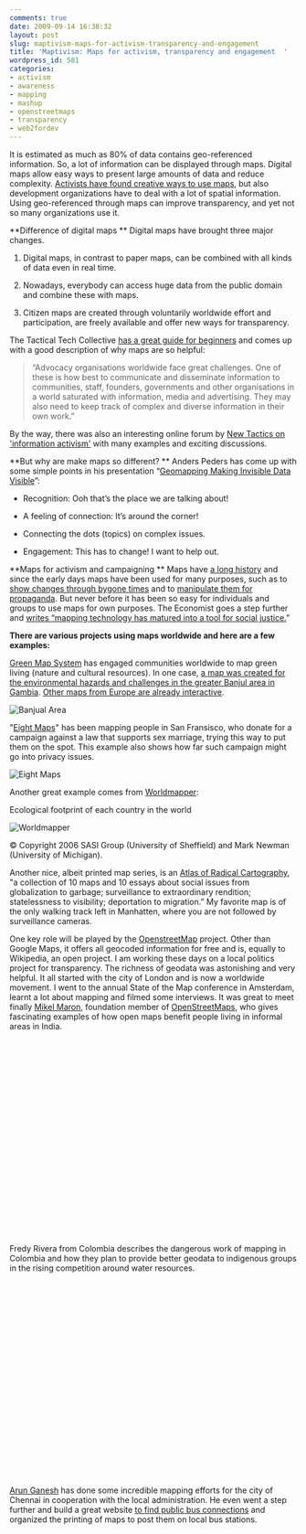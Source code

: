 ```yaml
---
comments: true
date: 2009-09-14 16:38:32
layout: post
slug: maptivism-maps-for-activism-transparency-and-engagement
title: 'Maptivism: Maps for activism, transparency and engagement  '
wordpress_id: 581
categories:
- activism
- awareness
- mapping
- mashup
- openstreetmaps
- transparency
- web2fordev
---
```


It is estimated as much as 80% of data contains geo-referenced information. So, a lot of information can be displayed through maps. Digital maps allow easy ways to present large amounts of data and reduce complexity. [Activists have found creative ways to use maps](http://www.crisscrossed.net/2008/05/05/6-innovative-grassroot-mashups-for-transparency/), but also development organizations have to deal with a lot of spatial information. Using geo-referenced through maps can improve transparency, and yet not so many organizations use it.

**Difference of digital maps
** Digital maps have brought three major changes.



	
  1. Digital maps, in contrast to paper maps, can be combined with all kinds of data even in real time.

	
  2. Nowadays, everybody can access huge data from the public domain and combine these with maps.

	
  3. Citizen maps are created through voluntarily worldwide effort and participation, are freely available and offer new ways for transparency.


The Tactical Tech Collective [has a great guide for beginners](http://www.tacticaltech.org/mapsforadvocacy) and comes up with a good description of why maps are so helpful:


> “Advocacy organisations worldwide face great challenges. One of these is how best to communicate and disseminate information to communities, staff, founders, governments and other organisations in a world saturated with information, media and advertising. They may also need to keep track of complex and diverse information in their own work.”


By the way, there was also an interesting online forum by [New Tactics on 'information activism'](http://www.newtactics.org/node/6179) with many examples and exciting discussions.

**But why are make maps so different?
** Anders Peders has come up with some simple points in his presentation “[Geomapping Making Invisible Data Visible](http://www.slideshare.net/anderspeders/geomapping-making-invisible-data-visible )”:



	
  * Recognition: Ooh that’s the place we are talking about!

	
  * A feeling of connection: It’s around the corner!

	
  * Connecting the dots (topics) on complex issues.

	
  * Engagement: This has to change! I want to help out.


**Maps for activism and campaigning
** Maps have [a long history](http://en.wikipedia.org/wiki/History_of_cartography) and since the early days maps have been used for many purposes, such as to [show changes through bygone times](http://lookbackmaps.net/#lat=37758000|lng=-122418000|zoom=14|checked=2,5,6,7,8|type=1) and to [manipulate them for propaganda](http://irevolution.wordpress.com/2009/06/16/how-to-lie-with-maps/). But never before it has been so easy for individuals and groups to use maps for own purposes. The Economist goes a step further and [writes “mapping technology has matured into a tool for social justice.](http://www.economist.com/sciencetechnology/tq/displayStory.cfm?story_id=13725877)”

**There are various projects using maps worldwide and here are a few examples:**

[Green Map System](http://www.greenmap.org) has engaged communities worldwide to map green living (nature and cultural resources). In one case, [a map was created for the environmental hazards and challenges in the greater Banjul area in Gambia](http://www.greenmap.org/greenhouse/files/The_Gambia_GreenMap.pdf  ). [Other maps from Europe are already interactive](http://www.opengreenmap.org/home).


![Banjual Area](/images/gambia-env.JPG)



"[Eight Maps](http://www.eightmaps.com/)" has been mapping people in San Fransisco, who donate for a campaign against a law that supports sex marriage, trying this way to put them on the spot. This example also shows how far such campaign might go into privacy issues.


![Eight Maps](/images/Bild-1.JPG)



Another great example comes from [Worldmapper](http://www.worldmapper.org/index.html  ):

Ecological footprint of each country in the world


![Worldmapper](/images/322.png)



© Copyright 2006 SASI Group (University of Sheffield) and Mark Newman (University of Michigan).

Another nice, albeit printed map series, is an [Atlas of Radical Cartography](http://www.an-atlas.com/), "a collection of 10 maps and 10 essays about social issues from globalization to garbage; surveillance to extraordinary rendition; statelessness to visibility; deportation to migration.” My favorite map is of the only walking track left in Manhatten, where you are not followed by surveillance cameras.

One key role will be played by the [OpenstreetMap](http://www.openstreetmap.org/) project. Other than Google Maps, it offers all geocoded information for free and is, equally to Wikipedia, an open project. I am working these days on a local politics project for transparency. The richness of geodata was astonishing and very helpful. It all started with the city of London and is now a worldwide movement. I went to the annual State of the Map conference in Amsterdam, learnt a lot about mapping and filmed some interviews. It was great to meet finally [Mikel Maron](http://brainoff.com/weblog/2009/08/17/1469), foundation member of [OpenStreetMaps](http://www.openstreetmap.org/), who gives fascinating examples of how open maps benefit people living in informal areas in India.

<object classid="clsid:d27cdb6e-ae6d-11cf-96b8-444553540000" width="425" height="344" codebase="http://download.macromedia.com/pub/shockwave/cabs/flash/swflash.cab#version=6,0,40,0"><param name="allowFullScreen" value="true" /><param name="allowScriptAccess" value="always" /><param name="src" value="http://www.youtube.com/v/YorsPedWb2M&amp;color1=0xb1b1b1&amp;color2=0xcfcfcf&amp;feature=player_embedded&amp;fs=1" /><param name="allowfullscreen" value="true" /><embed type="application/x-shockwave-flash" width="425" height="344" src="http://www.youtube.com/v/YorsPedWb2M&amp;color1=0xb1b1b1&amp;color2=0xcfcfcf&amp;feature=player_embedded&amp;fs=1" allowscriptaccess="always" allowfullscreen="true"></embed></object>

Fredy Rivera from Colombia describes the dangerous work of mapping in Colombia and how they plan to provide better geodata to indigenous groups in the rising competition around water resources.

<object classid="clsid:d27cdb6e-ae6d-11cf-96b8-444553540000" width="425" height="344" codebase="http://download.macromedia.com/pub/shockwave/cabs/flash/swflash.cab#version=6,0,40,0"><param name="allowFullScreen" value="true" /><param name="allowScriptAccess" value="always" /><param name="src" value="http://www.youtube.com/v/rufFmNiMKI0&amp;color1=0xb1b1b1&amp;color2=0xcfcfcf&amp;feature=player_embedded&amp;fs=1" /><param name="allowfullscreen" value="true" /><embed type="application/x-shockwave-flash" width="425" height="344" src="http://www.youtube.com/v/rufFmNiMKI0&amp;color1=0xb1b1b1&amp;color2=0xcfcfcf&amp;feature=player_embedded&amp;fs=1" allowscriptaccess="always" allowfullscreen="true"></embed></object>

[Arun Ganesh](http://twitter.com/PlaneMad) has done some incredible mapping efforts for the city of Chennai in cooperation with the local administration. He even went a step further and build a great website [to find public bus connections](http://busroutes.in/chennai/) and organized the printing of maps to post them on local bus stations.

<object classid="clsid:d27cdb6e-ae6d-11cf-96b8-444553540000" width="425" height="344" codebase="http://download.macromedia.com/pub/shockwave/cabs/flash/swflash.cab#version=6,0,40,0"><param name="allowFullScreen" value="true" /><param name="allowScriptAccess" value="always" /><param name="src" value="http://www.youtube.com/v/qTOr6au-j6s&amp;color1=0xb1b1b1&amp;color2=0xcfcfcf&amp;feature=player_embedded&amp;fs=1" /><param name="allowfullscreen" value="true" /><embed type="application/x-shockwave-flash" width="425" height="344" src="http://www.youtube.com/v/qTOr6au-j6s&amp;color1=0xb1b1b1&amp;color2=0xcfcfcf&amp;feature=player_embedded&amp;fs=1" allowscriptaccess="always" allowfullscreen="true"></embed></object>

